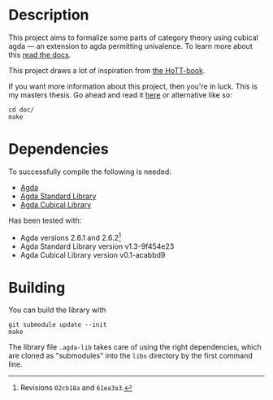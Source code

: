 Description
===========
This project aims to formalize some parts of category theory using cubical agda
&mdash; an extension to agda permitting univalence.  To learn more about this
[read the docs](https://agda.readthedocs.io/en/latest/language/cubical.html).

This project draws a lot of inspiration from [the
HoTT-book](https://homotopytypetheory.org/book/).

If you want more information about this project, then you're in luck.
This is my masters thesis.  Go ahead and read it
[here](http://web.student.chalmers.se/~hanghj/papers/univalent-categories.pdf)
or alternative like so:

    cd doc/
    make

Dependencies
============
To successfully compile the following is needed:

* [Agda](https://github.com/agda/agda)
* [Agda Standard Library](https://github.com/agda/agda-stdlib)
* [Agda Cubical Library](https://github.com/agda/cubical)

Has been tested with:

  * Agda versions 2.6.1 and 2.6.2[^1]
  * Agda Standard Library version v1.3-9f454e23
  * Agda Cubical Library version v0.1-acabbd9

[^1]: Revisions `02cb18a` and `61ea3a3`.

Building
========
You can build the library with

    git submodule update --init
    make

The library file `.agda-lib` takes care of using the right
dependencies, which are cloned as "submodules" into the `libs`
directory by the first command line.
